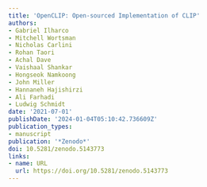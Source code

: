 ```yaml
---
title: 'OpenCLIP: Open-sourced Implementation of CLIP'
authors:
- Gabriel Ilharco
- Mitchell Wortsman
- Nicholas Carlini
- Rohan Taori
- Achal Dave
- Vaishaal Shankar
- Hongseok Namkoong
- John Miller
- Hannaneh Hajishirzi
- Ali Farhadi
- Ludwig Schmidt
date: '2021-07-01'
publishDate: '2024-01-04T05:10:42.736609Z'
publication_types:
- manuscript
publication: '*Zenodo*'
doi: 10.5281/zenodo.5143773
links:
- name: URL
  url: https://doi.org/10.5281/zenodo.5143773
---
```

